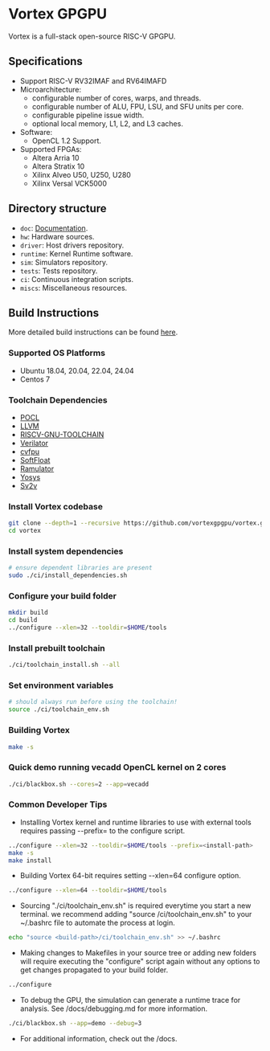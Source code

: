 # Vortex GPGPU

Vortex is a full-stack open-source RISC-V GPGPU.

## Specifications

- Support RISC-V RV32IMAF and RV64IMAFD
- Microarchitecture:
    - configurable number of cores, warps, and threads.
    - configurable number of ALU, FPU, LSU, and SFU units per core.
    - configurable pipeline issue width.
    - optional local memory, L1, L2, and L3 caches.
- Software:
    - OpenCL 1.2 Support.
- Supported FPGAs:
    - Altera Arria 10
    - Altera Stratix 10
    - Xilinx Alveo U50, U250, U280
    - Xilinx Versal VCK5000

## Directory structure

- `doc`: [Documentation](docs/index.md).
- `hw`: Hardware sources.
- `driver`: Host drivers repository.
- `runtime`: Kernel Runtime software.
- `sim`: Simulators repository.
- `tests`: Tests repository.
- `ci`: Continuous integration scripts.
- `miscs`: Miscellaneous resources.

## Build Instructions
More detailed build instructions can be found [here](docs/install_vortex.md).
### Supported OS Platforms
- Ubuntu 18.04, 20.04, 22.04, 24.04
- Centos 7
### Toolchain Dependencies
- [POCL](http://portablecl.org/)
- [LLVM](https://llvm.org/)
- [RISCV-GNU-TOOLCHAIN](https://github.com/riscv-collab/riscv-gnu-toolchain)
- [Verilator](https://www.veripool.org/verilator)
- [cvfpu](https://github.com/openhwgroup/cvfpu.git)
- [SoftFloat](https://github.com/ucb-bar/berkeley-softfloat-3.git)
- [Ramulator](https://github.com/CMU-SAFARI/ramulator.git)
- [Yosys](https://github.com/YosysHQ/yosys)
- [Sv2v](https://github.com/zachjs/sv2v)
### Install Vortex codebase
```sh
git clone --depth=1 --recursive https://github.com/vortexgpgpu/vortex.git
cd vortex
```
### Install system dependencies
```sh
# ensure dependent libraries are present
sudo ./ci/install_dependencies.sh
```
### Configure your build folder
```sh
mkdir build
cd build
../configure --xlen=32 --tooldir=$HOME/tools
```
### Install prebuilt toolchain
```sh
./ci/toolchain_install.sh --all
```
### Set environment variables
```sh
# should always run before using the toolchain!
source ./ci/toolchain_env.sh
```
### Building Vortex
```sh
make -s
```
### Quick demo running vecadd OpenCL kernel on 2 cores
```sh
./ci/blackbox.sh --cores=2 --app=vecadd
```

### Common Developer Tips
- Installing Vortex kernel and runtime libraries to use with external tools requires passing --prefix=<install-path> to the configure script.
```sh
../configure --xlen=32 --tooldir=$HOME/tools --prefix=<install-path>
make -s
make install
```
- Building Vortex 64-bit requires setting --xlen=64 configure option.
```sh
../configure --xlen=64 --tooldir=$HOME/tools
```
- Sourcing "./ci/toolchain_env.sh" is required everytime you start a new terminal. we recommend adding "source <build-path>/ci/toolchain_env.sh" to your ~/.bashrc file to automate the process at login.
```sh
echo "source <build-path>/ci/toolchain_env.sh" >> ~/.bashrc
```
- Making changes to Makefiles in your source tree or adding new folders will require executing the "configure" script again without any options to get changes propagated to your build folder.
```sh
../configure
```
- To debug the GPU, the simulation can generate a runtime trace for analysis. See /docs/debugging.md for more information.
```sh
./ci/blackbox.sh --app=demo --debug=3
```
- For additional information, check out the /docs.
